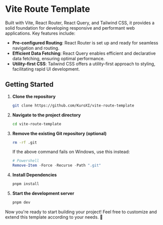 # Vite Route Template

Built with Vite, React Router, React Query, and Tailwind CSS, it provides a solid foundation for developing responsive and performant web applications. Key features include:

- **Pre-configured Routing**: React Router is set up and ready for seamless navigation and routing.
- **Efficient Data Fetching**: React Query enables efficient and declarative data fetching, ensuring optimal performance.
- **Utility-first CSS**: Tailwind CSS offers a utility-first approach to styling, facilitating rapid UI development.

## Getting Started

1. **Clone the repository**

    ```bash
    git clone https://github.com/KuroXI/vite-route-template
    ```

2. **Navigate to the project directory**
  
    ```bash
    cd vite-route-template
    ```

3. **Remove the existing Git repository (optional)**

    ```bash
    rm -rf .git
    ```

    If the above command fails on Windows, use this instead:

    ```powershell
    # Powershell
    Remove-Item -Force -Recurse -Path ".git"
    ```

4. **Install Dependencies**

    ```bash
    pnpm install
    ```

5. **Start the development server**

    ```bash
    pnpm dev
    ```

Now you're ready to start building your project! Feel free to customize and extend this template according to your needs. 🚀
